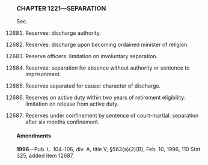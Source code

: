 ### **CHAPTER 1221—SEPARATION** ###

Sec.

12681. Reserves: discharge authority.

12682. Reserves: discharge upon becoming ordained minister of religion.

12683. Reserve officers: limitation on involuntary separation.

12684. Reserves: separation for absence without authority or sentence to imprisonment.

12685. Reserves separated for cause: character of discharge.

12686. Reserves on active duty within two years of retirement eligibility: limitation on release from active duty.

12687. Reserves under confinement by sentence of court-martial: separation after six months confinement.

#### Amendments ####

**1996**—Pub. L. 104–106, div. A, title V, §563(a)(2)(B), Feb. 10, 1996, 110 Stat. 325, added item 12687.